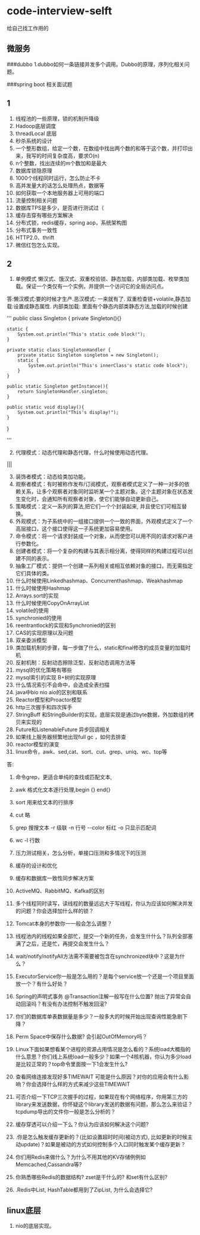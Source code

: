# code-interview-selft
给自己找工作用的


## 微服务
###dubbo
1.dubbo如何一条链接并发多个调用。Dubbo的原理，序列化相关问题。

###spring boot 相关面试题




## 1
1. 线程池的一些原理，锁的机制升降级
2. Hadoop底层调度
3. threadLocal 底层
3. 秒杀系统的设计
4. 一个整形数组，给定一个数，在数组中找出两个数的和等于这个数，并打印出来，我写的时间复杂度高，要求O(n)
5. n个整数，找出连续的m个数加和是最大
6. 数据库锁隐原理
7. 1000个线程同时运行，怎么防止不卡
8. 高并发量大的话怎么处理热点，数据等
9. 如何获取一个本地服务器上可用的端口
10. 流量控制相关问题
11. 数据库TPS是多少，是否进行测试过（
12. 缓存击穿有哪些方案解决
13. 分布式锁，redis缓存，spring aop，系统架构图
14. 分布式事务一致性
15. HTTP2.0、thrift
16. 微信红包怎么实现。

## 2
1. 单例模式 懒汉式、饿汉式、双重校验锁、静态加载，内部类加载、枚举类加载。保证一个类仅有一个实例，并提供一个访问它的全局访问点。

答:懒汉模式:要的时候才生产.恶汉模式: 一来就有了.  双重检查锁+volatile,静态加载:设置成静态属性. 内部类加载: 里面有个静态内部类静态方法,加载的时候创建

'''
public class Singleton
{
    private Singleton(){}
    
    static {
        System.out.println("This's static code block!");
    }
    
    private static class SingletonHandler {
        private static Singleton singleton = new Singleton();
        static {
            System.out.println("This's innerClass's static code block");
        }
    }
    
    public static Singleton getInstance(){
        return SingletonHandler.singleton;
    }
    
    public static void display(){
        System.out.println("This's display!");
    }
}

'''

2. 代理模式：动态代理和静态代理，什么时候使用动态代理。

|||



3. 装饰者模式：动态给类加功能。
4. 观察者模式：有时被称作发布/订阅模式，观察者模式定义了一种一对多的依赖关系，让多个观察者对象同时监听某一个主题对象。这个主题对象在状态发生变化时，会通知所有观察者对象，使它们能够自动更新自己。
5. 策略模式：定义一系列的算法,把它们一个个封装起来, 并且使它们可相互替换。
6. 外观模式：为子系统中的一组接口提供一个一致的界面，外观模式定义了一个高层接口，这个接口使得这一子系统更加容易使用。
7. 命令模式：将一个请求封装成一个对象，从而使您可以用不同的请求对客户进行参数化。
8. 创建者模式：将一个复杂的构建与其表示相分离，使得同样的构建过程可以创建不同的表示。
9. 抽象工厂模式：提供一个创建一系列相关或相互依赖对象的接口，而无需指定它们具体的类。
10. 什么时候使用Linkedhashmap、Concurrenthashmap、Weakhashmap
11. 什么时候使用Hashmap
12. Arrays.sort的实现
13. 什么时候使用CopyOnArrayList
14. volatile的使用
15. synchronied的使用
16. reentrantlock的实现和Synchronied的区别
17. CAS的实现原理以及问题
18. 双亲委派模型
19. 类加载机制的步骤，每一步做了什么，static和final修改的成员变量的加载时机
20. 反射机制：反射动态擦除泛型、反射动态调用方法等
21. mysql的优化策略有哪些
22. mysql索引的实现 B+树的实现原理
23. 什么情况索引不会命中，会造成全表扫描
24. java中bio nio aio的区别和联系
25. Reactor模型和Proactor模型
26. http三次握手和四次挥手
27. StringBuff 和StringBuilder的实现，底层实现是通过byte数据，外加数组的拷贝来实现的
28. Future和ListenableFuture 异步回调相关
29. 如果线上服务器频繁地出现full gc ，如何去排查
30. reactor模型的演变
31. linux命令，awk、sed,cat、sort、cut、grep、uniq、wc、top等

答:
1. 命令grep，更适合单纯的查找或匹配文本, 
2. awk 格式化文本逐行处理,begin {} end{}
3. sort 用来给文本的行排序 
4. cut 略
5. grep 搜搜文本 -r 级联 -n 行号 --color 标红   -o 只显示匹配词 
6. wc -l 行数







32. 压力测试相关，怎么分析，单接口压测和多情况下的压测
33. 缓存的设计和优化
34. 缓存和数据库一致性同步解决方案
35. ActiveMQ、RabbitMQ、Kafka的区别
36. 多个线程同时读写，读线程的数量远远大于写线程，你认为应该如何解决并发的问题？你会选择加什么样的锁？
37. Tomcat本身的参数你⼀一般会怎么调整？
38. 线程池内的线程如果全部忙，提交一个新的任务，会发生什什么？队列全部塞满了之后，还是忙，再提交会发生什么？
39. wait/notify/notifyAll方法需不需要被包含在synchronized块中？这是为什么？
40. ExecutorService你一般是怎么用的？是每个service放一个还是一个项目里面放一个？有什么好处？
41. Spring的声明式事务 @Transaction注解一般写在什么位置? 抛出了异常会自动回滚吗？有没有办法控制不触发回滚?
42. 你们的数据库单表数据量是多少？一般多大的时候开始出现查询性能急剧下降？
43. Perm Space中保存什么数据? 会引起OutOfMemory吗？
44. Linux下面如果想看某个进程的资源占用情况是怎么看的？系统load大概指的什么意思？你们线上系统load一般多少？如果一个4核机器，你认为多少load是比较正常的？top命令里面按一下1会发生什么?
45. 查看网络连接发现好多TIMEWAIT 可能是什么原因？对你的应用会有什么影响？你会选择什么样的方式来减少这些TIMEWAIT
46. 可否介绍一下TCP三次握手的过程，如果现在有个网络程序，你用第三方的library来发送数据，你怀疑这个library发送的数据有问题，那么怎么来验证？tcpdump导出的文件你一般是怎么分析的？
47. 缓存穿透可以介绍一下么？你认为应该如何解决这个问题?
48. .你是怎么触发缓存更新的？(比如设置超时时间(被动方式), 比如更新的时候主动update)？如果是被动的方式如何控制多个入口同时触发某个缓存更新？
49. 你们用Redis来做什么？为什么不用其他的KV存储例例如Memcached,Cassandra等?
50. 你熟悉哪些Redis的数据结构? zset是干什么的? 和set有什么区别?
51. .Redis中List, HashTable都用到了ZipList, 为什么会选择它?



## linux底层
1.  nio的底层实现。


